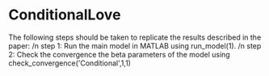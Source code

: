 # ConditionalLove

The following steps should be taken to replicate the results described in the paper: /n
step 1: Run the main model in MATLAB using run_model(1). /n
step 2: Check the convergence the beta parameters of the model using check_convergence('Conditional',1,1)
